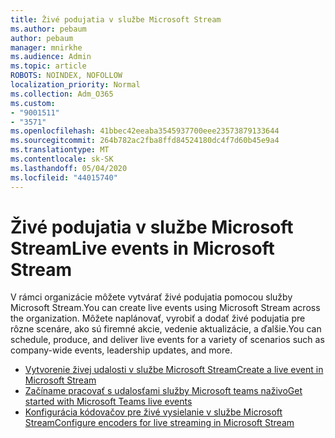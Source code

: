 ```yaml
---
title: Živé podujatia v službe Microsoft Stream
ms.author: pebaum
author: pebaum
manager: mnirkhe
ms.audience: Admin
ms.topic: article
ROBOTS: NOINDEX, NOFOLLOW
localization_priority: Normal
ms.collection: Adm_O365
ms.custom:
- "9001511"
- "3571"
ms.openlocfilehash: 41bbec42eeaba3545937700eee23573879133644
ms.sourcegitcommit: 264b782ac2fba8ffd84524180dc4f7d60b45e9a4
ms.translationtype: MT
ms.contentlocale: sk-SK
ms.lasthandoff: 05/04/2020
ms.locfileid: "44015740"
---
```

# <a name="live-events-in-microsoft-stream"></a><span data-ttu-id="7db98-102">Živé podujatia v službe Microsoft Stream</span><span class="sxs-lookup"><span data-stu-id="7db98-102">Live events in Microsoft Stream</span></span>

<span data-ttu-id="7db98-103">V rámci organizácie môžete vytvárať živé podujatia pomocou služby Microsoft Stream.</span><span class="sxs-lookup"><span data-stu-id="7db98-103">You can create live events using Microsoft Stream across the organization.</span></span> <span data-ttu-id="7db98-104">Môžete naplánovať, vyrobiť a dodať živé podujatia pre rôzne scenáre, ako sú firemné akcie, vedenie aktualizácie, a ďalšie.</span><span class="sxs-lookup"><span data-stu-id="7db98-104">You can schedule, produce, and deliver live events for a variety of scenarios such as company-wide events, leadership updates, and more.</span></span>

- [<span data-ttu-id="7db98-105">Vytvorenie živej udalosti v službe Microsoft Stream</span><span class="sxs-lookup"><span data-stu-id="7db98-105">Create a live event in Microsoft Stream</span></span>](https://docs.microsoft.com/stream/live-create-event)
- [<span data-ttu-id="7db98-106">Začíname pracovať s udalosťami služby Microsoft teams naživo</span><span class="sxs-lookup"><span data-stu-id="7db98-106">Get started with Microsoft Teams live events</span></span>](https://support.office.com/article/get-started-with-microsoft-teams-live-events-d077fec2-a058-483e-9ab5-1494afda578a)
- [<span data-ttu-id="7db98-107">Konfigurácia kódovačov pre živé vysielanie v službe Microsoft Stream</span><span class="sxs-lookup"><span data-stu-id="7db98-107">Configure encoders for live streaming in Microsoft Stream</span></span>](https://docs.microsoft.com/stream/live-encoder-setup)

